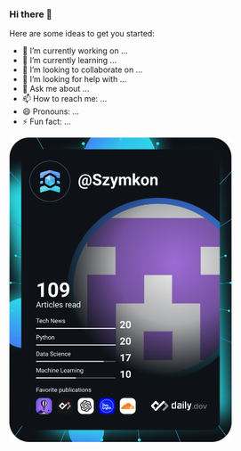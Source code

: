 ### Hi there 👋

Here are some ideas to get you started:

- 🔭 I’m currently working on ...
- 🌱 I’m currently learning ...
- 👯 I’m looking to collaborate on ...
- 🤔 I’m looking for help with ...
- 💬 Ask me about ...
- 📫 How to reach me: ...
- 😄 Pronouns: ...
- ⚡ Fun fact: ...

<p float="right>"<a href="https://app.daily.dev/Szymkon"><img src="https://github.com/Szymok/Szymok/blob/main/devcard.svg" width="400" alt="Szymon's Dev Card"/></a></p>
